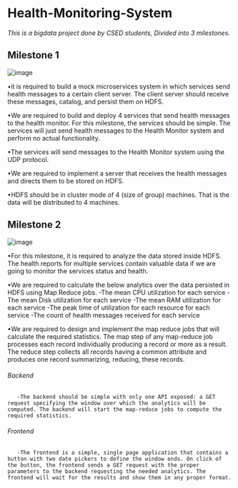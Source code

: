 # Health-Monitoring-System

*This is a bigdata project done by CSED students, Divided into 3 milestones.*

## Milestone 1

![image](https://user-images.githubusercontent.com/58369917/177416371-f6b882f1-3cd2-44a4-8912-bbc566a21dff.png)

•it is required to build a mock microservices system in which
services send health messages to a certain client server. The client server should
receive these messages, catalog, and persist them on HDFS.

•We are required to build and deploy 4 services that send health messages to the
health monitor. For this milestone, the services should be simple. The services will
just send health messages to the Health Monitor system and perform no actual
functionality.

•The services will send messages to the Health Monitor system using the UDP
protocol.

•We are required to implement a server that receives the health messages and
directs them to be stored on HDFS.

•HDFS should be in cluster mode of 4 (size of group) machines. That is the
data will be distributed to 4 machines.


## Milestone 2

![image](https://user-images.githubusercontent.com/58369917/177419136-b1302281-8515-47e8-aa44-bb47e5334cfc.png)


•For this milestone, it is required to analyze the data stored inside HDFS. The health
reports for multiple services contain valuable data if we are going to monitor the
services status and health.

•We are required to calculate the below analytics over the data persisted in HDFS using Map Reduce jobs.
 -The mean CPU utilization for each service
 -The mean Disk utilization for each service
 -The mean RAM utilization for each service
 -The peak time of utilization for each resource for each service
 -The count of health messages received for each service

•We are required to design and implement the map reduce jobs that will calculate
the required statistics. The map step of any map-reduce job processes each record
individually producing a record or more as a result. The reduce step collects all
records having a common attribute and produces one record summarizing,
reducing, these records.

###### Backend
       -The backend should be simple with only one API exposed: a GET request specifying the window over which the analytics will be computed. The backend will start the map-reduce jobs to compute the required statistics.
       
       
###### Frontend
       -The frontend is a simple, single page application that contains a button with two date pickers to define the window ends. On click of the button, the frontend sends a GET request with the proper parameters to the backend requesting the needed analytics. The frontend will wait for the results and show them in any proper format.









